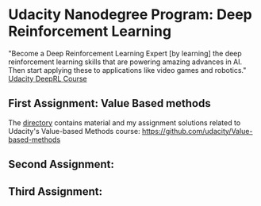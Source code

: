 # Udacity Nanodegree Program: Deep Reinforcement Learning
"Become a Deep Reinforcement Learning Expert [by learning] the deep reinforcement learning skills that are powering amazing advances in AI. Then start applying these to applications like video games and robotics." <br>
[Udacity DeepRL Course](https://www.udacity.com/course/deep-reinforcement-learning-nanodegree--nd893)

## First Assignment: Value Based methods
The [directory](https://github.com/Steinheilig/DeepRL_Udacity/value_based/) contains material and my assignment solutions related to Udacity's Value-based Methods course: https://github.com/udacity/Value-based-methods

## Second Assignment: 

## Third Assignment: 
